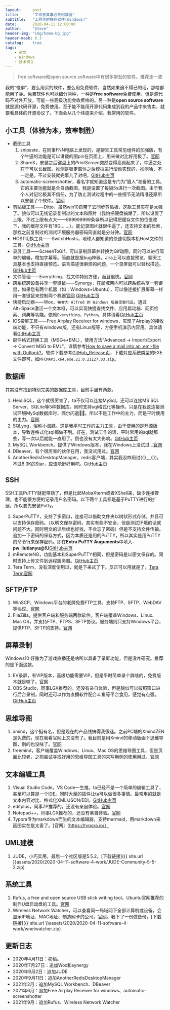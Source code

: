 ```yaml
---
layout:     post
title:      "工欲善其事必先利其器"
subtitle:   "工程师的推荐软件(Windows)"
date:       2020-04-11 12:00:00
author:     "Steve"
header-img: "img/home-bg.jpg"
header-mask: 0.3
catalog:    true
tags:
    - 杂文
    - Windows
    - 技术相关
---
```



> free software和open source software中有很多带劲的软件。推荐走一波

我的“怪癖”，要么用买的软件，要么用免费软件，当然如果迫不得已的话，那啥都能用了😀。免费软件也可以细分两种，一种是**free software**免费使用，但是源代码不对外开放，可能一些高级功能会收费啥的。另一种是**open source software**就是源代码开源，免费使用。至于能不能用开源代码集成到我的产品中来售卖，就要看具体的开源协议了。下面会从几个纬度来介绍，我常用的软件。

## 小工具（体验为本，效率制胜）

- 截图工具
	1. snipaste，在同事FNN电脑上发现的，是聊天工具常见组件的加强版，有个牛逼的功能是可以讲截的图pin在页面上，用来做对比好用极了。[官网](https://www.snipaste.com/)
	2. ShareX，安装之后键盘上的*PrintScreen*突然变得高频起来了，牛逼之处在于可以长截图。推测是锁定窗体之后模拟进行滚动实现的，推测哈，不一定是。不过安装就完事儿了对吧。[GitHub主页](https://github.com/ShareX/ShareX)
	3. automatic-screenshotter，看名字就知道这是专门为“狠人”准备的工具。它的主要功能就是全自动截图，我是设置了每隔5s进行一次截图。由于我个人对记忆极其不信任，为了防止测试过程中的一些细节无法精准还原所以安装了个软件。[官网](https://www.donationcoder.com/software/mouser/popular-apps/automatic-screenshotter)
- 剪贴板工具——Ditto，虽然win10自带了云同步剪贴板，这款工具实在是太强了。貌似可以无线记录复制过的文本和图片（我怕把硬盘搞爆了，所以设置了上限，不过上限有点大——999999999条😁所以记得把缓存文件的位置改下，我的缓存文件有18G.......）。能记录图片就很牛逼了，还支持文本的检索，那找之前复制过的测试环境服务器密码简直就是分分钟。[官网](https://ditto-cp.sourceforge.io/)
- HOST切换工具——SwitchHosts，地球人都知道的快速切换本机Host文件的工具。[GitHub主页](https://github.com/oldj/SwitchHosts)
- 录屏工具——ScreenToGif，可以录制屏幕并转换为Gif动图，同时可以进行简单的编辑，增加字幕等。简直就是报bug神器，Jira上可以直接预览，聊天工具基本也支持直接预览。语言描述很麻烦的问题，一个录屏就可以轻松描述。[GitHub主页](https://github.com/NickeManarin/ScreenToGif)
- 文件管理——Everything，找文件特别方便，而且很快。[官网](https://www.voidtools.com/)
- 跨系统跨设备共享一套键鼠——Synergy，在局域网内可以跨系统共享一套键鼠，如果您有两个机器（如：Windows+Ubuntu），可以像连接扩展屏幕一样用一套键鼠来控制两个机器[官网](https://symless.com/synergy) [GitHub主页](https://github.com/symless/synergy-core)
- 快捷启动器——Wox，`被誉为 Alfred 的 Windows 版最佳替代品`，通过Alt+Space激活一个文本框，可以实现快捷查找文件、应用启动器、网页检索、词典等功能。依赖`Everything`、`Python`。具体请看[GitHub主页](https://github.com/Wox-launcher/Wox)
- IOS投屏工具——Free Airplay Receiver for windows，实现了Airplay的接收端功能，不只有windows版，还有Linux版等，方便手机演示内容用。具体请看[GitHub主页](https://github.com/xfirefly/Airplay-SDK/tree/master/windows-receiver)
- 邮件格式转换工具（MSG↔EML），使用方法“Advanced → Import/Export → Convert MSG to EML”，详情参考[How to save a mail into an .eml-file with Outlook?](https://superuser.com/a/799994)。软件下载参考[GitHub_Release页](https://github.com/stephenegriffin/mfcmapi/releases/latest)，下载对应系统类型的EXE文件即可，如`MFCMAPI.x64.exe.21.0.21127.03.zip`。

## 数据库

其实没有找到特别完美的数据库工具，目前手里有两款。

1. HeidiSQL，这个就很厉害了。ta不仅可以连接MySql，还可以连接MS SQL Server、SQLite等5种数据库。同时支持sql格式化等操作。只是在我这连接测试环境MySql数据库时，偶尔闪退🤦‍♂️。所以不是工作中的主力，而是平时使用的主力。[官网](https://www.heidisql.com/)
2. SQLyog，俗称小海豚。这是我平时工作的主力工具，由于使用的是开源版本，导致连格式化sql都做不到。好在，测试工作的话，平时常用的sql就那些，写一次以后就能一直用了。倒也没有太大影响。[GitHub主页](https://github.com/webyog/sqlyog-community)
3. MySQL Workbench。提供了Windows版本，我在Windows上没试过...[官网](https://dev.mysql.com/downloads/workbench/)
4. DBeaver。有个很厉害的伙伴在用，我没试用过。[官网](https://dbeaver.io/)
5. AnotherRedisDesktopManager，redis客户端，其实我没咋用过(⊙﹏⊙)。不过8.3K的Star，应该能挺好用吧。[GitHub主页](https://github.com/qishibo/AnotherRedisDesktopManager)

## SSH

SSH工具PuTTY就挺带劲了，但是比起MobaXterm或者XShell来，缺少连接管理，也不能很方便的记录用户名密码。以下两个工具都是基于PuTTY进行的扩展，所以要先安装Putty。

1. SuperPuTTY，支持了多窗口，连接可以借助文件夹以树状形式存储。并且可以支持保存密码。（以明文保存密码，其实有些不安全，但是测试环境的话就问题不大。同时明文的话后续也好找，不会忘了密码）但是不支持文件传输。追加一下密码的保存方式，因为本质还是用的PuTTY，所以其实是用PuTTY的命令行来保存密码。即在**Extra PuTTY Auguments**中填入<b>-pw&nbsp;&nbsp;liutianyu@!U</b>[GitHub主页](https://github.com/jimradford/superputty)
2. mRemoteNG，功能基本和SuperPuTTY相同，但是密码是以密文保存的。同时支持上传文件到远程服务器。[GitHub主页](https://github.com/mRemoteNG/mRemoteNG)
3. Tera Term，没有深度使用过，就是下来试了下。反正可以用就是了。[Tera Term官网](https://ttssh2.osdn.jp/index.html.en)

## SFTP/FTP

1. WinSCP，Windows平台的老牌免费FTP工具，支持FTP、SFTP、WebDAV等协议。[官网](https://winscp.net/eng/download.php)
2. FileZilla，提供客户端和服务端两款软件。客户端覆盖Windows、Linux、Mac OS，并支持FTP、FTPS、SFTP协议。服务端则只支持Windows平台，提供FTP、SFTP的支持。[官网](https://filezilla-project.org)

## 屏幕录制

Windows10 好像为了游戏直播还是啥所以具备了录屏功能，但是没咋研究。推荐的是下面这款。
1. EV录屏，有VIP版本，高级功能需要VIP，但是平时简单录个屏啥的，免费版本就足够了。[官网](https://www.ieway.cn/)
2. OBS Studio，同事LGX推荐的，还没有亲自体验，但是貌似可以按照窗口进行后台录制，同时还可以作为直播软件配合斗鱼等平台食用，感觉有点强。[GitHub主页](https://github.com/jp9000/obs)

## 思维导图

1. xmind，这个挺有名，但是现在的产品线搞得我很迷。之前PC端的XmindZEN是免费的，现在我看官网上又没有了。我目前是用Xmind的移动版画下思维导图，别的也没啥了。[官网](https://www.xmind.net/)
2. freemind，客户端覆盖Windows、Linux、Mac OS的思维导图工具，但是页面比较老，之前尝试寻找好用的思维导图工具的来写用例的使用用过。[官网](http://freemind.sourceforge.net/wiki/index.php/Main_Page)

## 文本编辑工具

1. Visual Studio Code，VS Code一生推。ta已经不是一个简单的编辑工具了，甚至可以算是一个IDE。同时大量的插件让ta可以做很多事情。最常用的就是文本内容对比、格式化XML/JSON/EDI。[GitHub主页](https://github.com/microsoft/vscode)
2. editplus，同事ZP推荐的，还没有亲自体验。[官网](https://www.editplus.com/) 
3. Notepad++，同事LGX推荐的，还没有亲自体验。[官网](https://notepad-plus-plus.org/)
4. Typora专为markdown而生的文本编辑器，支持mermaid，用markdown来画图实在是太香了。[官网]（https://typora.io/）

## UML建模

1. JUDE，小巧实用，最后一个社区版是5.5.2。[下载链接]({{ site.url }}assets/2020/2020-04-11-software-4-work/JUDE-Community-5-5-2.zip)

## 系统工具
1. Rufus, a free and open source USB stick writing tool。Ubuntu官网推荐的制作U盘启动盘的工具。[官网](https://rufus.ie/) 
2. Wireless Network Watcher，可以查看同一局域网下全部计算机或设备，会显示IP地址、MAC地址、制造网卡的公司。[官网](https://www.nirsoft.net/utils/wireless_network_watcher.html)。我下了一份做备份，[下载链接]({{ site.url }}assets/2020/2020-04-11-software-4-work/wnetwatcher.zip)


## 更新日志
- 2020年4月11日：初稿。
- 2020年7月27日：追加Wox和synergy
- 2020年9月2日：追加JUDE
- 2020年9月11日：追加AnotherRedisDesktopManager
- 2021年2月：追加MySQL Workbench、DBeaver
- 2021年6月：追加Free Airplay Receiver for windows、automatic-screenshotter
- 2021年9月：追加Rufus、Wireless Network Watcher